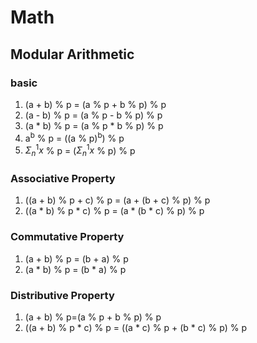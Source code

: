 # Math
## Modular Arithmetic
### basic
1. (a + b) % p = (a % p + b % p) % p 
2. (a - b) % p = (a % p - b % p) % p
3. (a * b) % p = (a % p * b % p) % p
4. a<sup>b</sup> % p = ((a % p)<sup>b</sup>) % p
5. $Σ_n^1x$ % p = ($Σ_n^1x$ % p) % p

### Associative Property
1. ((a + b) % p + c) % p = (a + (b + c) % p) % p  
2. ((a * b) % p * c) % p = (a * (b * c) % p) % p

### Commutative Property
1. (a + b) % p = (b + a) % p
2. (a * b) % p = (b * a) % p

### Distributive Property
1. (a + b) % p=(a % p + b % p) % p
2. ((a + b) % p * c) % p = ((a * c) % p + (b * c) % p) % p
